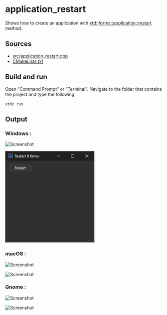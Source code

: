 # application_restart

Shows how to create an application with  [xtd::forms::application::restart](https://gammasoft71.github.io/xtd/reference_guides/latest/classxtd_1_1forms_1_1application.html#a9d1de5b2f5e8ee4b46a24aa8f556a5c2) method.

## Sources

* [src/application_restart.cpp](src/application_restart.cpp)
* [CMakeLists.txt](CMakeLists.txt)

## Build and run

Open "Command Prompt" or "Terminal". Navigate to the folder that contains the project and type the following:

```shell
xtdc run
```

## Output

### Windows :

![Screenshot](../../../../docs/pictures/examples/application_restart_w.png)

![Screenshot](../../../../docs/pictures/examples/application_restart_wd.png)

### macOS :

![Screenshot](../../../../docs/pictures/examples/application_restart_m.png)

![Screenshot](../../../../docs/pictures/examples/application_restart_md.png)

### Gnome :

![Screenshot](../../../../docs/pictures/examples/application_restart_g.png)

![Screenshot](../../../../docs/pictures/examples/application_restart_gd.png)
